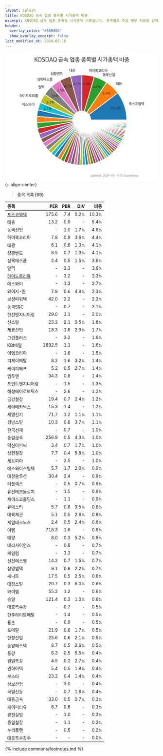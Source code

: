 ```yaml
---
layout: splash
title: KOSDAQ 금속 업종 종목별 시가총액 비중
excerpt: KOSDAQ 금속 업종 종목별 시가총액 비중입니다. 종목별로 주요 재무 지표를 함께 표시합니다.
header:
  overlay_color: "#800000"
  show_overlay_excerpt: false
last_modified_at: 2024-05-16
---
```



![KOSDAQ 금속 업종 종목별 시가총액 비중](/stats/sector/images/kosdaq_업종_금속_종목.png){: .align-center}


> **종목 목록 (69)**<a id="list"></a>

| **종목** | **PER** | **PBR** | **DIV** | **비중** |
| :------- | ------: | ------: | ------: | -------: |
| [포스코엠텍](/009520/) | 175.6 | 7.4 | 0.2<small>%</small> | 10.3<small>%</small> |
| 태웅 | 13.2 | 0.9 | - | 5.4<small>%</small> |
| 동국산업 | - | 1.0 | 1.7<small>%</small> | 4.8<small>%</small> |
| 하이록코리아 | 7.8 | 0.9 | 3.6<small>%</small> | 4.4<small>%</small> |
| 태광 | 6.1 | 0.6 | 1.3<small>%</small> | 4.1<small>%</small> |
| 성광벤드 | 8.5 | 0.7 | 1.3<small>%</small> | 4.1<small>%</small> |
| 삼목에스폼 | 2.4 | 0.5 | 1.5<small>%</small> | 3.6<small>%</small> |
| 알멕 | - | 2.3 | - | 3.6<small>%</small> |
| [하이드로리튬](/101670/) | - | 3.2 | - | 3.3<small>%</small> |
| 에스와이 | - | 1.3 | - | 2.7<small>%</small> |
| 와이지-원 | 7.9 | 0.6 | 4.9<small>%</small> | 2.3<small>%</small> |
| 보성파워텍 | 42.0 | 2.2 | - | 2.2<small>%</small> |
| 동국S&C | - | 0.7 | - | 2.1<small>%</small> |
| 한선엔지니어링 | 29.0 | 3.1 | - | 2.0<small>%</small> |
| 신스틸 | 23.2 | 2.1 | 0.5<small>%</small> | 1.8<small>%</small> |
| 제룡산업 | 18.3 | 1.8 | 2.9<small>%</small> | 1.7<small>%</small> |
| 그린플러스 | - | 3.2 | - | 1.6<small>%</small> |
| KBI메탈 | 1892.5 | 1.1 | - | 1.6<small>%</small> |
| 이엠코리아 | - | 1.6 | - | 1.5<small>%</small> |
| 피제이메탈 | 8.2 | 1.6 | 3.2<small>%</small> | 1.4<small>%</small> |
| 케이피에프 | 5.2 | 0.5 | 2.7<small>%</small> | 1.4<small>%</small> |
| 엠투엔 | 34.3 | 0.8 | - | 1.4<small>%</small> |
| 포인트엔지니어링 | - | 1.5 | - | 1.3<small>%</small> |
| 해성에어로보틱스 | - | 2.6 | - | 1.2<small>%</small> |
| 금강철강 | 19.4 | 0.7 | 2.4<small>%</small> | 1.2<small>%</small> |
| 세아메카닉스 | 15.3 | 1.4 | - | 1.2<small>%</small> |
| 세명전기 | 71.7 | 1.2 | 1.1<small>%</small> | 1.1<small>%</small> |
| 경남스틸 | 10.3 | 0.8 | 3.7<small>%</small> | 1.1<small>%</small> |
| 한국선재 | - | 0.7 | - | 1.0<small>%</small> |
| 동일금속 | 256.9 | 0.5 | 4.3<small>%</small> | 1.0<small>%</small> |
| 덕신이피씨 | 3.4 | 0.7 | 1.7<small>%</small> | 1.0<small>%</small> |
| 삼현철강 | 7.7 | 0.4 | 5.8<small>%</small> | 1.0<small>%</small> |
| 세토피아 | - | 2.5 | - | 1.0<small>%</small> |
| 에스와이스틸텍 | 5.7 | 1.7 | 2.0<small>%</small> | 0.9<small>%</small> |
| 대창솔루션 | 30.4 | 2.4 | - | 0.9<small>%</small> |
| 티플랙스 | - | 0.5 | 0.7<small>%</small> | 0.9<small>%</small> |
| 유진테크놀로지 | - | 1.5 | - | 0.9<small>%</small> |
| 제이스코홀딩스 | - | 1.1 | - | 0.9<small>%</small> |
| 유에스티 | 5.7 | 0.8 | 3.5<small>%</small> | 0.8<small>%</small> |
| 대륙제관 | 5.1 | 0.5 | 2.6<small>%</small> | 0.8<small>%</small> |
| 제일테크노스 | 2.4 | 0.5 | 2.4<small>%</small> | 0.8<small>%</small> |
| 이렘 | 718.3 | 1.8 | - | 0.8<small>%</small> |
| 태양 | 8.0 | 0.3 | 5.2<small>%</small> | 0.8<small>%</small> |
| 테라사이언스 | - | 0.8 | - | 0.7<small>%</small> |
| 케일럼 | - | 3.3 | - | 0.7<small>%</small> |
| 신진에스엠 | 14.2 | 0.7 | 1.5<small>%</small> | 0.7<small>%</small> |
| 삼영엠텍 | 9.1 | 0.8 | 2.2<small>%</small> | 0.7<small>%</small> |
| 쎄니트 | 17.5 | 0.5 | 2.5<small>%</small> | 0.6<small>%</small> |
| 대창스틸 | 20.7 | 0.3 | 6.0<small>%</small> | 0.6<small>%</small> |
| 와이엠 | 55.2 | 1.2 | - | 0.6<small>%</small> |
| 승일 | 121.4 | 0.3 | 1.0<small>%</small> | 0.6<small>%</small> |
| 대호특수강 | - | 0.7 | - | 0.5<small>%</small> |
| 한주라이트메탈 | - | 1.4 | - | 0.5<small>%</small> |
| 율촌 | - | 0.9 | - | 0.5<small>%</small> |
| 포메탈 | 21.9 | 0.8 | 1.7<small>%</small> | 0.5<small>%</small> |
| 한창산업 | 25.6 | 0.6 | 2.1<small>%</small> | 0.5<small>%</small> |
| 동양에스텍 | 8.7 | 0.5 | 2.6<small>%</small> | 0.5<small>%</small> |
| 풍강 | 6.3 | 0.5 | 5.5<small>%</small> | 0.4<small>%</small> |
| 원일특강 | 4.5 | 0.2 | 2.7<small>%</small> | 0.4<small>%</small> |
| 윈하이텍 | 5.4 | 0.5 | 1.8<small>%</small> | 0.4<small>%</small> |
| 부스타 | 23.2 | 0.4 | 1.4<small>%</small> | 0.4<small>%</small> |
| 삼보산업 | - | 3.0 | - | 0.4<small>%</small> |
| 국일신동 | - | 0.7 | 1.8<small>%</small> | 0.4<small>%</small> |
| 대동금속 | 33.0 | 0.5 | 0.7<small>%</small> | 0.3<small>%</small> |
| 케이피티유 | 8.7 | 0.6 | - | 0.3<small>%</small> |
| 광진실업 | - | 1.0 | - | 0.3<small>%</small> |
| 동일철강 | - | 1.1 | - | 0.2<small>%</small> |
| 누리플랜 | - | 0.5 | - | 0.2<small>%</small> |
| 대호특수강우 | - | - | - | 0.0<small>%</small> |

{% include commons/footnotes.md %}